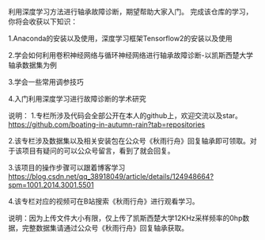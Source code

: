 利用深度学习方法进行轴承故障诊断，期望帮助大家入门。
完成该仓库的学习，你将会收获以下知识：

1.Anaconda的安装以及使用，深度学习框架Tensorflow2的安装以及使用

2.学会如何利用卷积神经网络与循环神经网络进行轴承故障诊断-以凯斯西楚大学轴承数据集为例

3.学会一些常用调参技巧

4.入门利用深度学习进行故障诊断的学术研究

说明：
1.专栏所涉及代码会全部公开在本人的github上，欢迎交流以及star。
https://github.com/boating-in-autumn-rain?tab=repositories

2.该专栏涉及数据集以及相关安装包在公众号《秋雨行舟》回复轴承即可领取。对于该项目有疑问的可以公众号留言，看到了就会回复。

3.该项目的操作步骤可以跟着博客学习
https://blog.csdn.net/qq_38918049/article/details/124948664?spm=1001.2014.3001.5501

4.该专栏对应的视频可在B站搜索《秋雨行舟》进行观看学习。


说明：因为上传文件大小有限，仅上传了凯斯西楚大学12KHz采样频率的0hp数据，完整数据集请通过公众号《秋雨行舟》回复轴承获取。


